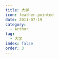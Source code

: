 ```yaml
---
title: 大学
icon: feather-pointed
date: 2011-07-19
category:
  - Arthur
tag:
  - 大学
index: false
order: 3
---
```

